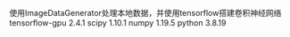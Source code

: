 使用ImageDataGenerator处理本地数据，并使用tensorflow搭建卷积神经网络
tensorflow-gpu            2.4.1
scipy                     1.10.1
numpy                     1.19.5
python                    3.8.19
